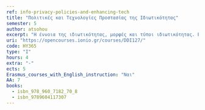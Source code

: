 ```yaml
---
ref: info-privacy-policies-and-enhancing-tech
title: "Πολιτικές και Τεχνολογίες Προστασίας της Ιδιωτικότητας"
semester: 5
author: atsohou
excerpt: "Η έννοια της ιδιωτικότητας, μορφές και τύποι ιδιωτικότητας. Εννοιολογικό πλαίσιο πληροφοριακής ιδιωτικότητας. Οι ιδιότητες της ανωνυμίας, μη παρατηρησιμότητας, μη ανιχνευσιμότητας, μη συνδεσιμότητας. Απειλές κατά της Πληροφοριακής Ιδιωτικότητας. Γενικός Κανονισμός για την Προστασία Δεδομένων. Πολιτικές ιδιωτικότητας. Δομή, περιεχόμενα, παρουσίαση και ανάλυση μελετών περίπτωσης. Ανάλυση επικινδυνότητας πληροφοριακής ιδιωτικότητας. Τεχνολογίες ενίσχυσης της ιδιωτικότητας. Εργαλεία λογισμικού για την ανωνυμία (anonymizers), πλαίσια πιστοποίησης (TRUSTe), ανάλυση προτιμήσεων χρήστη (P3P), εργαλεία λογισμικού για την παραγωγή ψευδο-ταυτότητας (LPWA), onion routing. Ενσωμάτωση απαιτήσεων ασφάλειας από το σχεδιασμό συστημάτων. Εννοιολογικό πλαίσιο ασφάλειας πληροφοριών. Διάκριση ιδιοτήτων ασφάλειας πληροφοριών από τις ιδιότητες της πληροφοριακής ιδιωτικότητας και αναγνώριση κοινών στοιχείων. Ανάλυση και διαχείριση επικινδυνότητας ασφάλειας πληροφοριών. Ανάλυση αντικτύπου για την προστασία δεδομένων. Μέθοδοι και εργαλεία λογισμικού για την υλοποίηση ανάλυσης αντικτύπου παραβίασης προσωπικών δεδομένων.Η έννοια της ιδιωτικότητας, μορφές και τύποι ιδιωτικότητας. Εννοιολογικό πλαίσιο πληροφοριακής ιδιωτικότητας. Οι ιδιότητες της ανωνυμίας, μη παρατηρησιμότητας, μη ανιχνευσιμότητας, μη συνδεσιμότητας. Απειλές κατά της Πληροφοριακής Ιδιωτικότητας. Γενικός Κανονισμός για την Προστασία Δεδομένων. Πολιτικές ιδιωτικότητας. Δομή, περιεχόμενα, παρουσίαση και ανάλυση μελετών περίπτωσης. Ανάλυση επικινδυνότητας πληροφοριακής ιδιωτικότητας. Τεχνολογίες ενίσχυσης της ιδιωτικότητας. Εργαλεία λογισμικού για την ανωνυμία (anonymizers), πλαίσια πιστοποίησης (TRUSTe), ανάλυση προτιμήσεων χρήστη (P3P), εργαλεία λογισμικού για την παραγωγή ψευδο-ταυτότητας (LPWA), onion routing. Ενσωμάτωση απαιτήσεων ασφάλειας από το σχεδιασμό συστημάτων. Εννοιολογικό πλαίσιο ασφάλειας πληροφοριών. Διάκριση ιδιοτήτων ασφάλειας πληροφοριών από τις ιδιότητες της πληροφοριακής ιδιωτικότητας και αναγνώριση κοινών στοιχείων. Ανάλυση και διαχείριση επικινδυνότητας ασφάλειας πληροφοριών. Ανάλυση αντικτύπου για την προστασία δεδομένων. Μέθοδοι και εργαλεία λογισμικού για την υλοποίηση ανάλυσης αντικτύπου παραβίασης προσωπικών δεδομένων."
uri: "https://opencourses.ionio.gr/courses/DDI127/"
code: HY365
type: "I"
hours: 4
extra: "-"
ects: 5
Erasmus_courses_with_English_instruction: "Ναι"
AA: 7
books:
  - isbn_978_960_7182_70_8
  - isbn_9789604117307
---
```

